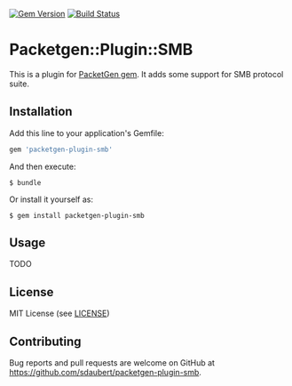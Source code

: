 [![Gem Version](https://badge.fury.io/rb/packetgen-plugin-smb.svg)](https://badge.fury.io/rb/packetgen-plugin-smb)
[![Build Status](https://travis-ci.com/sdaubert/packetgen-plugin-smb.svg?branch=master)](https://travis-ci.com/sdaubert/packetgen-plugin-smb)

# Packetgen::Plugin::SMB

This is a plugin for [PacketGen gem](https://github.com/sdaubert/packetgen). It adds some support for SMB protocol suite.

## Installation

Add this line to your application's Gemfile:

```ruby
gem 'packetgen-plugin-smb'
```

And then execute:

    $ bundle

Or install it yourself as:

    $ gem install packetgen-plugin-smb

## Usage

TODO

## License

MIT License (see [LICENSE](https://github.com/sdaubert/packetgen-plugin-smb/blob/master/LICENSE))

## Contributing

Bug reports and pull requests are welcome on GitHub at https://github.com/sdaubert/packetgen-plugin-smb.

